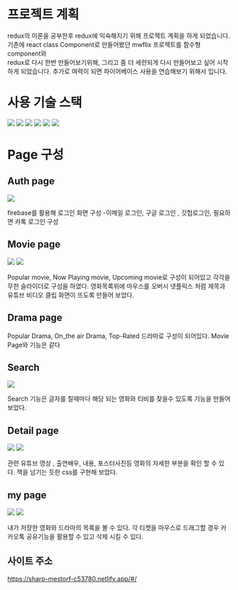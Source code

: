 # 프로젝트 계획

redux의 이론을 공부한후 redux에 익숙해지기 위해 프로젝트 계획을 하게 되었습니다.
기존에 react class Component로 만들어봤던 mwflix 프로젝트를 함수형 component와  
redux로 다시 한번 만들어보기위해, 그리고 좀 더 세련되게 다시 만들어보고 싶어 시작하게
되었습니다. 추가로 여력이 되면 파이어베이스 사용을 연습해보기 위해서 입니다.

# 사용 기술 스택

<img src="https://img.shields.io/badge/HTML-E34F26?style=flat-square&logo=HTML5&logoColor=white"/> <img src="https://img.shields.io/badge/CSS-1572B6?style=flat-square&logo=CSS3&logoColor=white"/> <img src="https://img.shields.io/badge/Javascript-F7DF1E?style=flat-square&logo=JavaScript&logoColor=white"/>
<img src="https://img.shields.io/badge/React-61DAFB?style=flat-square&logo=React&logoColor=white"/>
<img src="https://img.shields.io/badge/Redux-764ABC?style=flat-square&logo=Redux&logoColor=white"/>
<img src="https://img.shields.io/badge/Firebase-FFCA28?style=flat-square&logo=Firebase&logoColor=white"/>

# Page 구성

<section>
<h2>Auth page</h2>
<img src="https://user-images.githubusercontent.com/46766443/131417667-1cf9096e-92b8-4497-971b-d6d18338d66f.png"/>

<p>
    firebase를 활용해  로그인 화면 구성 -이메일 로그인, 구글 로그인 , 깃헙로그인, 필요하면 카톡 로그인 구성
</p>
</section>

<section>
<h2>Movie page</h2>
<img src="https://user-images.githubusercontent.com/46766443/131417980-6040d81a-7437-448f-bf9c-258f118228af.png"/>
<img src="https://user-images.githubusercontent.com/46766443/131418045-fdef44fd-77ac-4a15-abed-b0429e7ab728.png"/>
<p>
Popular movie,  Now Playing movie, Upcoming movie로 구성이 되어있고
각각을 무한 슬라이더로 구성을 하였다. 영화목록위에 마우스를 오버시 넷플릭스 처럼 
제목과 유튜브 비디오 클립 화면이 뜨도록 만들어 보았다.
</p>
</section>

<section>
<h2>Drama page</h2>
 Popular Drama, On_the air Drama, Top-Rated 드라마로 구성이 되어있다. 
 Movie Page와 기능은 같다
</section>

<sectino>
<h2>Search</h2>
<img src="https://user-images.githubusercontent.com/46766443/131418305-fdf9b06b-ae8e-43db-bb7a-be5892ed2be8.png"/>
 <p>
 Search 기능은  글자를 칠때마다 해당 되는 영화와 티비를 찾을수 있도록 기능을 만들어 보았다.
</p>
</section>

<section>
<h2>Detail page</h2>
<img src="https://user-images.githubusercontent.com/46766443/131418476-c5101b68-a6a2-4416-9777-5a108645adfa.png"/>
<img src="https://user-images.githubusercontent.com/46766443/131418556-3363401a-b3e9-4170-94f3-450b4489ccf8.png"/>
  <p>
   관련 유튜브 영상 ,   출연배우,  내용,  포스터사진등 영화의 자세한 부분을 확인 할 수 있다.
   책을 넘기는 듯한 css를 구현해 보았다. 
  </p> 
</section>

<sectino>
<h2>my page</h2>
<img src="https://user-images.githubusercontent.com/46766443/131418720-26ca6efa-5b02-473b-b3cc-ea48b6d11b13.png"/>
<img src="https://user-images.githubusercontent.com/46766443/131418807-d45597a8-e095-4b75-9534-a54b90ee78b4.png"/>
<p>
   내가 저장한 영화와 드라마의 목록을 볼 수 있다. 각 티켓을 마우스로 드래그할 경우 카카오톡 공유기능을
   활용할 수 있고 삭제 시킬 수 있다. 
</p>
</section>

## 사이트 주소

https://sharp-mestorf-c53780.netlify.app/#/
